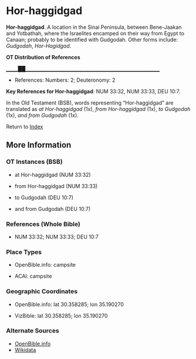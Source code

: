 # Hor-haggidgad
**Hor-haggidgad**. 
A location in the Sinai Peninsula, between Bene-Jaakan and Yotbathah, where the Israelites encamped on their way from Egypt to Canaan; probably to be identified with Gudgodah. 
Other forms include: 
*Gudgodah*, *Hor-Hagidgad*. 


**OT Distribution of References**

▁▁▁██▁▁▁▁▁▁▁▁▁▁▁▁▁▁▁▁▁▁▁▁▁▁▁▁▁▁▁▁▁▁▁▁▁▁
* References: Numbers: 2; Deuteronomy: 2



**Key References for Hor-haggidgad**: 
NUM 33:32, NUM 33:33, DEU 10:7. 


In the Old Testament (BSB), words representing “Hor-haggidgad” are translated as 
*at Hor-haggidgad* (1x), *from Hor-haggidgad* (1x), *to Gudgodah* (1x), *and from Gudgodah* (1x). 




Return to [Index](00-Index.md)

## More Information

### OT Instances (BSB)

* at Hor-haggidgad (NUM 33:32)

* from Hor-haggidgad (NUM 33:33)

* to Gudgodah (DEU 10:7)

* and from Gudgodah (DEU 10:7)



### References (Whole Bible)

* NUM 33:32; NUM 33:33; DEU 10:7


### Place Types

* OpenBible.info: campsite

* ACAI: campsite



### Geographic Coordinates

* OpenBible.info: lat 30.358285; lon 35.190270

* VizBible: lat 30.358285; lon 35.190270



### Alternate Sources

* [OpenBible.info](https://www.openbible.info/geo/ancient/a5e36e6)
* [Wikidata](http://www.wikidata.org/entity/Q5901395)




